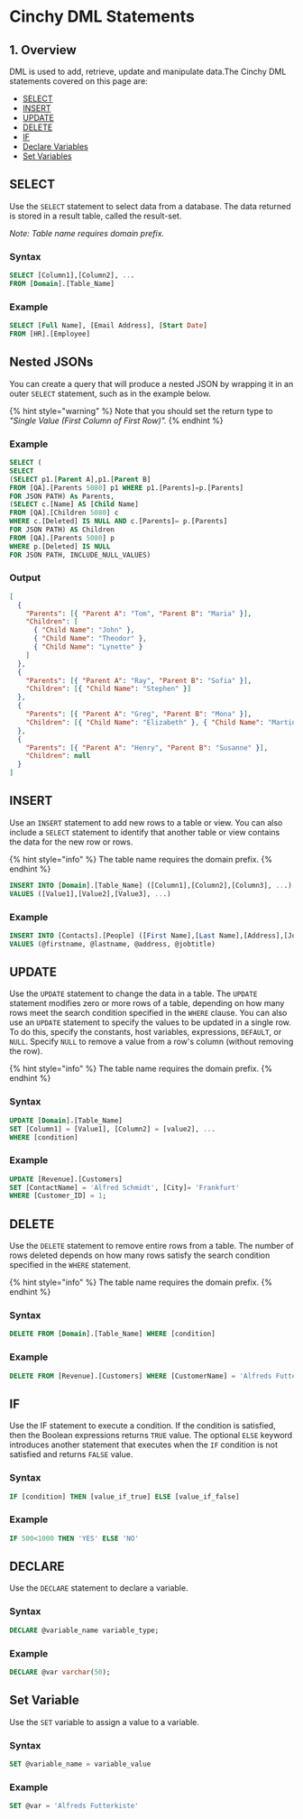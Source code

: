 # Cinchy DML Statements

## 1. Overview

DML is used to add, retrieve, update and manipulate data.The Cinchy DML statements covered on this page are:

- [​SELECT](cinchy-dml-statements.md#select)​
- [​INSERT](cinchy-dml-statements.md#insert-1)​
- [​UPDATE​](cinchy-dml-statements.md#update)
- [​DELETE​](cinchy-dml-statements.md#delete)
- ​[IF](cinchy-dml-statements.md#if)​
- [​Declare Variables​](cinchy-dml-statements.md#declare-variable)
- ​[Set Variables](cinchy-dml-statements.md#set-variable)​

## SELECT <a href="#select" id="select"></a>

Use the `SELECT` statement to select data from a database. The data returned is stored in a result table, called the result-set.

_Note: Table name requires domain prefix._

### Syntax

```sql
SELECT [Column1],[Column2], ...
FROM [Domain].[Table_Name]
```

### Example

```sql
SELECT [Full Name], [Email Address], [Start Date]
FROM [HR].[Employee]
```

## Nested JSONs <a href="#insert" id="insert"></a>

You can create a query that will produce a nested JSON by wrapping it in an outer `SELECT` statement, such as in the example below.

{% hint style="warning" %}
Note that you should set the return type to _"Single Value (First Column of First Row)"._
{% endhint %}

### Example

```sql
SELECT (
SELECT
(SELECT p1.[Parent A],p1.[Parent B]
FROM [QA].[Parents 5080] p1 WHERE p1.[Parents]=p.[Parents]
FOR JSON PATH) As Parents,
(SELECT c.[Name] AS [Child Name]
FROM [QA].[Children 5080] c
WHERE c.[Deleted] IS NULL AND c.[Parents]= p.[Parents]
FOR JSON PATH) AS Children
FROM [QA].[Parents 5080] p
WHERE p.[Deleted] IS NULL
FOR JSON PATH, INCLUDE_NULL_VALUES)

```

### Output

```json
[
  {
    "Parents": [{ "Parent A": "Tom", "Parent B": "Maria" }],
    "Children": [
      { "Child Name": "John" },
      { "Child Name": "Theodor" },
      { "Child Name": "Lynette" }
    ]
  },
  {
    "Parents": [{ "Parent A": "Ray", "Parent B": "Sofia" }],
    "Children": [{ "Child Name": "Stephen" }]
  },
  {
    "Parents": [{ "Parent A": "Greg", "Parent B": "Mona" }],
    "Children": [{ "Child Name": "Elizabeth" }, { "Child Name": "Martin" }]
  },
  {
    "Parents": [{ "Parent A": "Henry", "Parent B": "Susanne" }],
    "Children": null
  }
]
```

## INSERT <a href="#insert" id="insert"></a>

Use an `INSERT` statement to add new rows to a table or view. You can also include a `SELECT` statement to identify that another table or view contains the data for the new row or rows.

{% hint style="info" %}
The table name requires the domain prefix.
{% endhint %}


```sql
INSERT INTO [Domain].[Table_Name] ([Column1],[Column2],[Column3], ...)
VALUES ([Value1],[Value2],[Value3], ...)
```

### Example

```sql
INSERT INTO [Contacts].[People] ([First Name],[Last Name],[Address],[Job Title])
VALUES (@firstname, @lastname, @address, @jobtitle)
```

## UPDATE <a href="#update" id="update"></a>

Use the `UPDATE` statement to change the data in a table. The `UPDATE` statement modifies zero or more rows of a table, depending on how many rows meet the search condition  specified in the `WHERE` clause. You can also use an `UPDATE` statement to specify the values to be updated in a single row. To do this, specify the constants, host variables, expressions, `DEFAULT`, or `NULL`. Specify `NULL` to remove a value from a row's column (without removing the row).

{% hint style="info" %}
The table name requires the domain prefix.
{% endhint %}

### Syntax

```sql
UPDATE [Domain].[Table_Name]
SET [Column1] = [Value1], [Column2] = [value2], ...
WHERE [condition]
```

### Example

```sql
UPDATE [Revenue].[Customers]
SET [ContactName] = 'Alfred Schmidt', [City]= 'Frankfurt'
WHERE [Customer_ID] = 1;
```

## DELETE <a href="#delete" id="delete"></a>

Use the `DELETE` statement to remove entire rows from a table. The number of rows deleted depends on how many rows satisfy the search condition specified in the `WHERE` statement.

{% hint style="info" %}
The table name requires the domain prefix.
{% endhint %}

### Syntax

```sql
DELETE FROM [Domain].[Table_Name] WHERE [condition]
```

### Example

```sql
DELETE FROM [Revenue].[Customers] WHERE [CustomerName] = 'Alfreds Futterkiste';
```

## IF <a href="#if" id="if"></a>

Use the IF statement to execute a condition. If the condition is satisfied, then the Boolean expressions returns `TRUE` value. The optional `ELSE` keyword introduces another statement that executes when the `IF` condition is not satisfied and returns `FALSE` value.

### Syntax

```sql
IF [condition] THEN [value_if_true] ELSE [value_if_false]
```

### Example

```sql
IF 500<1000 THEN 'YES' ELSE 'NO'
```

## DECLARE <a href="#declare-variable" id="declare-variable"></a>

Use the `DECLARE` statement to declare a variable.

### Syntax

```sql
DECLARE @variable_name variable_type;
```

### Example

```sql
DECLARE @var varchar(50);
```

## Set Variable <a href="#set-variable" id="set-variable"></a>

Use the `SET` variable to assign a value to a variable.

### Syntax

```sql
SET @variable_name = variable_value
```

### Example

```sql
SET @var = 'Alfreds Futterkiste'
```
